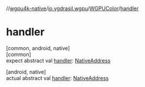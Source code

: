 //[wgpu4k-native](../../../index.md)/[io.ygdrasil.wgpu](../index.md)/[WGPUColor](index.md)/[handler](handler.md)

# handler

[common, android, native]\
[common]\
expect abstract val [handler](handler.md): [NativeAddress](../../ffi/-native-address/index.md)

[android, native]\
actual abstract val [handler](handler.md): [NativeAddress](../../ffi/-native-address/index.md)